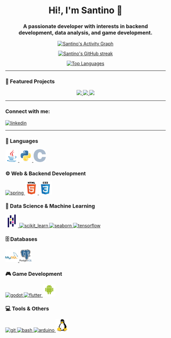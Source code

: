 <h1 align="center">Hi!, I'm Santino 🐝</h1>
<h3 align="center">A passionate developer with interests in backend development, data analysis, and game development.</h3>

<p align="center">
  <a href="https://github.com/santinocuello">
    <img src="https://github-readme-activity-graph.vercel.app/graph?username=santinocuello&theme=tokyo-night&hide_border=true" alt="Santino's Activity Graph" />
  </a>
</p>

<p align="center">
  <a href="https://github.com/santinocuello">
    <img src="https://github-readme-streak-stats.herokuapp.com/?user=santinocuello&theme=tokyonight&hide_border=true" alt="Santino's GitHub streak" />
  </a>
</p>


<p align="center">
  <a href="https://github.com/santinocuello">
    <img src="https://github-readme-stats.vercel.app/api/top-langs/?username=santinocuello&layout=compact&theme=tokyonight&hide_border=true" alt="Top Languages" />
  </a>
</p>


---
<h3 align="left">📂 Featured Projects</h3>

<p align="center">
  <a href="https://github.com/SantinoCuello/Number-Guessing-Game">
    <img src="https://github-readme-stats.vercel.app/api/pin/?username=SantinoCuello&repo=Number-Guessing-Game&theme=tokyonight&hide_border=true" />
  </a>
  <a href="https://github.com/SantinoCuello/JavaGamePractice">
    <img src="https://github-readme-stats.vercel.app/api/pin/?username=SantinoCuello&repo=JavaGamePractice&theme=tokyonight&hide_border=true" />
  </a>
  <a href="https://github.com/Math3-Group/Python_ML_Project">
    <img src="https://github-readme-stats.vercel.app/api/pin/?username=Math3-Group&repo=Python_ML_Project&theme=tokyonight&hide_border=true" />
  </a>
</p>

---

<h3 align="left">Connect with me:</h3>
<p align="left">
  <a href="https://linkedin.com/in/mirko-santino-cuello" target="blank">
    <img align="center" src="https://raw.githubusercontent.com/rahuldkjain/github-profile-readme-generator/master/src/images/icons/Social/linked-in-alt.svg" alt="linkedin" height="30" width="40" />
  </a>
</p>

---

<h3 align="left">🧠 Languages</h3>
<p align="left"> 
  <a href="https://www.java.com" target="_blank" rel="noreferrer"> 
    <img src="https://raw.githubusercontent.com/devicons/devicon/master/icons/java/java-original.svg" alt="java" width="40" height="40"/> 
  </a>
  <a href="https://www.python.org" target="_blank" rel="noreferrer"> 
    <img src="https://raw.githubusercontent.com/devicons/devicon/master/icons/python/python-original.svg" alt="python" width="40" height="40"/> 
  </a> 
  <a href="https://www.cprogramming.com/" target="_blank" rel="noreferrer"> 
    <img src="https://raw.githubusercontent.com/devicons/devicon/master/icons/c/c-original.svg" alt="c" width="40" height="40"/> 
  </a>
</p>

<h3 align="left">⚙️ Web & Backend Development</h3>
<p align="left"> 
  <a href="https://spring.io/" target="_blank" rel="noreferrer"> 
    <img src="https://www.vectorlogo.zone/logos/springio/springio-icon.svg" alt="spring" width="40" height="40"/> 
  </a>
  <a href="https://www.w3.org/html/" target="_blank" rel="noreferrer"> 
    <img src="https://raw.githubusercontent.com/devicons/devicon/master/icons/html5/html5-original-wordmark.svg" alt="html5" width="40" height="40"/> 
  </a> 
  <a href="https://www.w3schools.com/css/" target="_blank" rel="noreferrer"> 
    <img src="https://raw.githubusercontent.com/devicons/devicon/master/icons/css3/css3-original-wordmark.svg" alt="css3" width="40" height="40"/> 
  </a> 
</p>

<h3 align="left">🧩 Data Science & Machine Learning</h3>
<p align="left"> 
  <a href="https://pandas.pydata.org/" target="_blank" rel="noreferrer"> 
    <img src="https://raw.githubusercontent.com/devicons/devicon/2ae2a900d2f041da66e950e4d48052658d850630/icons/pandas/pandas-original.svg" alt="pandas" width="40" height="40"/> 
  </a> 
  <a href="https://scikit-learn.org/" target="_blank" rel="noreferrer"> 
    <img src="https://upload.wikimedia.org/wikipedia/commons/0/05/Scikit_learn_logo_small.svg" alt="scikit_learn" width="40" height="40"/> 
  </a> 
  <a href="https://seaborn.pydata.org/" target="_blank" rel="noreferrer"> 
    <img src="https://seaborn.pydata.org/_images/logo-mark-lightbg.svg" alt="seaborn" width="40" height="40"/> 
  </a> 
  <a href="https://www.tensorflow.org" target="_blank" rel="noreferrer"> 
    <img src="https://www.vectorlogo.zone/logos/tensorflow/tensorflow-icon.svg" alt="tensorflow" width="40" height="40"/> 
  </a> 
</p>

<h3 align="left">🗄️ Databases</h3>
<p align="left"> 
  <a href="https://www.mysql.com/" target="_blank" rel="noreferrer"> 
    <img src="https://raw.githubusercontent.com/devicons/devicon/master/icons/mysql/mysql-original-wordmark.svg" alt="mysql" width="40" height="40"/> 
  </a> 
  <a href="https://www.postgresql.org" target="_blank" rel="noreferrer"> 
    <img src="https://raw.githubusercontent.com/devicons/devicon/master/icons/postgresql/postgresql-original-wordmark.svg" alt="postgresql" width="40" height="40"/> 
  </a>
</p>

<h3 align="left">🎮 Game Development</h3>
<p align="left"> 
  <a href="https://godotengine.org/" target="_blank" rel="noreferrer"> 
    <img src="https://upload.wikimedia.org/wikipedia/commons/6/6a/Godot_icon.svg" alt="godot" width="40" height="40"/> 
  </a>
  <a href="https://flutter.dev" target="_blank" rel="noreferrer"> 
    <img src="https://www.vectorlogo.zone/logos/flutterio/flutterio-icon.svg" alt="flutter" width="40" height="40"/> 
  </a>
  <a href="https://developer.android.com" target="_blank" rel="noreferrer"> 
    <img src="https://raw.githubusercontent.com/devicons/devicon/master/icons/android/android-original-wordmark.svg" alt="android" width="40" height="40"/> 
  </a>
</p>

<h3 align="left">💻 Tools & Others</h3>
<p align="left"> 
  <a href="https://git-scm.com/" target="_blank" rel="noreferrer"> 
    <img src="https://www.vectorlogo.zone/logos/git-scm/git-scm-icon.svg" alt="git" width="40" height="40"/> 
  </a> 
  <a href="https://www.gnu.org/software/bash/" target="_blank" rel="noreferrer"> 
    <img src="https://www.vectorlogo.zone/logos/gnu_bash/gnu_bash-icon.svg" alt="bash" width="40" height="40"/> 
  </a> 
  <a href="https://www.arduino.cc/" target="_blank" rel="noreferrer"> 
    <img src="https://cdn.worldvectorlogo.com/logos/arduino-1.svg" alt="arduino" width="40" height="40"/> 
  </a>
  <a href="https://www.linux.org/" target="_blank" rel="noreferrer"> 
    <img src="https://raw.githubusercontent.com/devicons/devicon/master/icons/linux/linux-original.svg" alt="linux" width="40" height="40"/> 
  </a>
</p>
